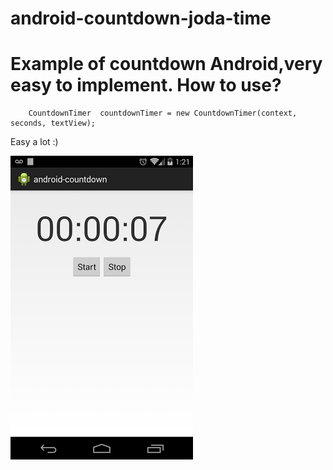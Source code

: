 android-countdown-joda-time
===========================
Example of countdown Android,very easy to implement.
How to use?
=============	
    	CountdownTimer	countdownTimer = new CountdownTimer(context, seconds, textView);

Easy a lot :)
    	
![Example][1]


  [1]: https://raw.githubusercontent.com/viniciusmo/android-countdown-joda-time/master/print.png